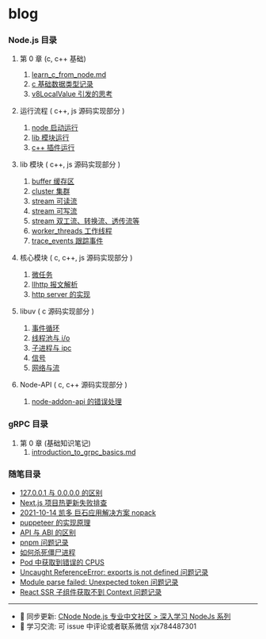 # blog
### Node.js 目录

1. 第 0 章 (c, c++ 基础)
   1. [learn_c_from_node.md](https://github.com/xiaoxiaojx/blog/issues/32)
   2. [c 基础数据类型记录](https://github.com/xiaoxiaojx/blog/issues/31)
   3. [v8LocalValue 引发的思考](https://github.com/xiaoxiaojx/blog/issues/30)
2. 运行流程 ( c++, js 源码实现部分 )

   1. [node 启动运行](https://github.com/xiaoxiaojx/blog/issues/17)
   2. [lib 模块运行](https://github.com/xiaoxiaojx/blog/issues/13)
   3. [c++ 插件运行](https://github.com/xiaoxiaojx/blog/issues/14)

3. lib 模块 ( c++, js 源码实现部分 )

   1. [buffer 缓存区](https://github.com/xiaoxiaojx/blog/issues/8)
   2. [cluster 集群](https://github.com/xiaoxiaojx/blog/issues/7)
   3. [stream 可读流](https://github.com/xiaoxiaojx/blog/issues/10)
   4. [stream 可写流](https://github.com/xiaoxiaojx/blog/issues/11)
   5. [stream 双工流、转换流、透传流等](https://github.com/xiaoxiaojx/blog/issues/12)
   6. [worker_threads 工作线程](https://github.com/xiaoxiaojx/blog/issues/16)
   7. [trace_events 跟踪事件](https://github.com/xiaoxiaojx/blog/issues/19)

4. 核心模块 ( c, c++, js 源码实现部分 )

   1. [微任务](https://github.com/xiaoxiaojx/blog/issues/4)
   2. [llhttp 报文解析](https://github.com/xiaoxiaojx/blog/issues/9)
   3. [http server 的实现](https://github.com/xiaoxiaojx/nodehttp.h)

5. libuv ( c 源码实现部分 )

   1. [事件循环](https://github.com/xiaoxiaojx/blog/issues/1)
   2. [线程池与 i/o](https://github.com/xiaoxiaojx/blog/issues/2)
   3. [子进程与 ipc](https://github.com/xiaoxiaojx/blog/issues/3)
   4. [信号](https://github.com/xiaoxiaojx/blog/issues/5)
   5. [网络与流](https://github.com/xiaoxiaojx/blog/issues/6)

6. Node-API ( c, c++ 源码实现部分 )
   1. [node-addon-api 的错误处理](https://github.com/xiaoxiaojx/blog/issues/29)

### gRPC 目录

1. 第 0 章 (基础知识笔记)
   1. [introduction_to_grpc_basics.md](https://github.com/xiaoxiaojx/blog/blob/master/introduction_to_grpc_basics.md)

### 随笔目录

- [127.0.0.1 与 0.0.0.0 的区别](https://github.com/xiaoxiaojx/blog/issues/15)
- [Next.js 项目热更新失败排查](https://github.com/xiaoxiaojx/blog/issues/18)
- [2021-10-14 凯多 巨石应用解决方案 nopack](https://github.com/xiaoxiaojx/blog/issues/20)
- [puppeteer 的实现原理](https://github.com/xiaoxiaojx/blog/issues/21)
- [API 与 ABI 的区别](https://github.com/xiaoxiaojx/blog/issues/22)
- [pnpm 问题记录](https://github.com/xiaoxiaojx/blog/issues/23)
- [如何杀死僵尸进程](https://github.com/xiaoxiaojx/blog/issues/24)
- [Pod 中获取到错误的 CPUS](https://github.com/xiaoxiaojx/blog/issues/25)
- [Uncaught ReferenceError: exports is not defined 问题记录](https://github.com/xiaoxiaojx/blog/issues/27)
- [Module parse failed: Unexpected token 问题记录](https://github.com/xiaoxiaojx/blog/issues/28)
- [React SSR 子组件获取不到 Context 问题记录](https://github.com/xiaoxiaojx/blog/issues/33)

---

- 🌈 同步更新: [CNode Node.js 专业中文社区 > 深入学习 NodeJs 系列](https://cnodejs.org/topic/60f58c8ae3e67138bc58eacc)
- 🐧 学习交流: 可 issue 中评论或者联系微信 xjx784487301
